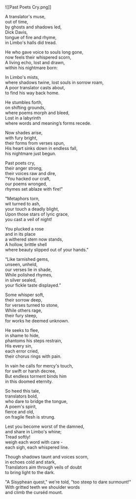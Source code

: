 ![[Past Poets Cry.png]]

A translator's muse,  
out of time,  
by ghosts and shadows led,      
Dick Davis,  
tongue of fire and rhyme,  
in Limbo's halls did tread.      

He who gave voice to souls long gone,  
now feels their whispered scorn,      
A living echo, lost and drawn,  
within his nightmare born:

In Limbo's mists,  
where shadows twine, 
lost souls in sorrow roam,    
A poor translator casts about,  
to find his way back home.    

He stumbles forth,  
on shifting grounds,  
where poems morph and bleed,  
Lost in a labyrinth  
where words and meaning’s forms recede.   
 
Now shades arise,  
with fury bright,  
their forms from verses spun,    
His heart sinks down in endless fall,  
his nightmare just begun.    

Past poets cry,  
their anger strong,  
their voices raw and dire,      
"You hacked our craft,  
our poems wronged,  
rhymes set ablaze with fire!"    

"Metaphors torn,  
wit turned to ash,  
your touch a deadly blight,    
Upon those stars of lyric grace,  
you cast a veil of night!    

You plucked a rose   
and in its place   
a withered stem now stands,  
A hollow, brittle shell  
where beauty slipped out of your hands."   

“Like tarnished gems,  
unseen, unheld,  
our verses lie in shade,   
While polished rhymes,  
in silver sealed,  
your fickle taste displayed.”  

Some whisper soft,  
their sorrow deep,  
for verses turned to stone,  
While others rage,  
their fury steep,  
for works he deemed unknown.   

He seeks to flee,  
in shame to hide,  
phantoms his steps restrain,  
His every sin,  
each error cried,  
their chorus rings with pain.    

In vain he calls for mercy's touch,  
for swift or harsh decree,    
But endless torment binds him  
in this doomed eternity.    
  
So heed this tale,  
translators bold,  
who dare to bridge the tongue,    
A poem's spirit,  
fierce and old,  
on fragile flesh is strung.    

Lest you become worst of the damned,  
and share in Limbo's whine;  
Tread softly!  
weigh each word with care -  
each sigh, each whispered line.   
  
Though shadows taunt and voices scorn,  
in echoes cold and stark,  
Translators aim through veils of doubt  
to bring light to the dark.  

"A Sisyphean quest," we're told, 
"too steep to dare surmount!"  
With gritted teeth we shoulder words  
and climb the curséd mount.
